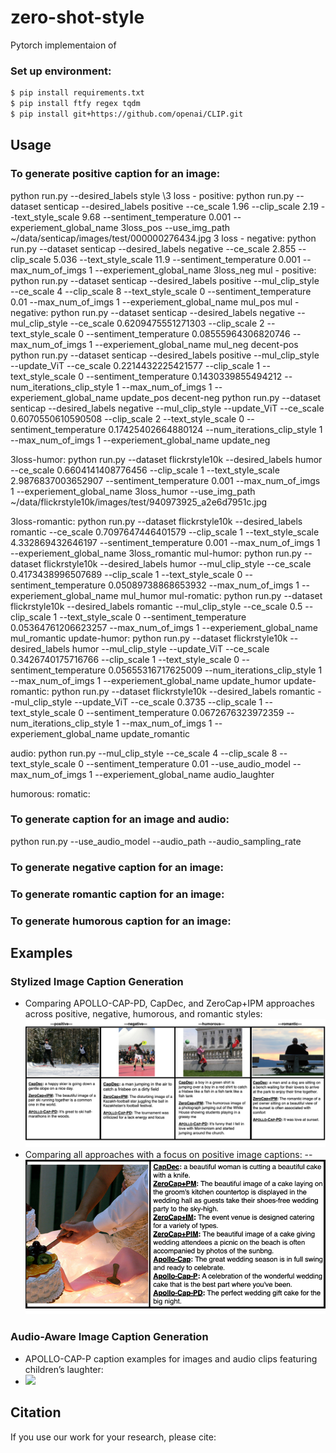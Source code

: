 # zero-shot-style
Pytorch implementaion of 

### Set up environment:
```bash
$ pip install requirements.txt
$ pip install ftfy regex tqdm
$ pip install git+https://github.com/openai/CLIP.git
```
## Usage
### To generate positive caption for an image:
python run.py --desired_labels style
\\3 loss - positive:
python run.py --dataset senticap --desired_labels positive --ce_scale 1.96 --clip_scale 2.19 --text_style_scale 9.68 --sentiment_temperature 0.001  --experiement_global_name 3loss_pos --use_img_path ~/data/senticap/images/test/000000276434.jpg 
3 loss - negative:
python run.py --dataset senticap --desired_labels negative --ce_scale 2.855 --clip_scale 5.036 --text_style_scale 11.9 --sentiment_temperature 0.001 --max_num_of_imgs 1 --experiement_global_name 3loss_neg
mul - positive:
python run.py --dataset senticap --desired_labels positive --mul_clip_style --ce_scale 4 --clip_scale 8 --text_style_scale 0 --sentiment_temperature 0.01 --max_num_of_imgs 1 --experiement_global_name mul_pos
mul - negative:
python run.py --dataset senticap --desired_labels negative --mul_clip_style --ce_scale 0.6209475551271303 --clip_scale 2 --text_style_scale 0 --sentiment_temperature 0.08555964306820746 --max_num_of_imgs 1 --experiement_global_name mul_neg
decent-pos
python run.py --dataset senticap --desired_labels positive --mul_clip_style --update_ViT --ce_scale 0.2214432225421577 --clip_scale 1 --text_style_scale 0 --sentiment_temperature 0.1430339855494212 --num_iterations_clip_style 1 --max_num_of_imgs 1 --experiement_global_name update_pos
decent-neg
python run.py --dataset senticap --desired_labels negative --mul_clip_style --update_ViT --ce_scale 0.6070550610590508 --clip_scale 2 --text_style_scale 0 --sentiment_temperature 0.17425402664880124 --num_iterations_clip_style 1 --max_num_of_imgs 1 --experiement_global_name update_neg



3loss-humor:
python run.py --dataset flickrstyle10k --desired_labels humor --ce_scale 0.6604141408776456 --clip_scale 1 --text_style_scale 2.9876837003652907 --sentiment_temperature  0.001 --max_num_of_imgs 1 --experiement_global_name 3loss_humor --use_img_path ~/data/flickrstyle10k/images/test/940973925_a2e6d7951c.jpg

3loss-romantic:
python run.py --dataset flickrstyle10k --desired_labels romantic --ce_scale 0.7097647446401579 --clip_scale 1 --text_style_scale 4.332869432646197 --sentiment_temperature  0.001 --max_num_of_imgs 1 --experiement_global_name 3loss_romantic
mul-humor:
python run.py --dataset flickrstyle10k --desired_labels humor --mul_clip_style --ce_scale 0.4173438996507689 --clip_scale 1 --text_style_scale 0 --sentiment_temperature 0.05089738868653932 --max_num_of_imgs 1 --experiement_global_name mul_humor
mul-romatic:
python run.py --dataset flickrstyle10k --desired_labels romantic --mul_clip_style --ce_scale 0.5 --clip_scale 1 --text_style_scale 0 --sentiment_temperature 0.05364761206623257 --max_num_of_imgs 1 --experiement_global_name mul_romantic
update-humor:
python run.py --dataset flickrstyle10k  --desired_labels humor --mul_clip_style --update_ViT --ce_scale 0.3426740175716766 --clip_scale 1 --text_style_scale 0 --sentiment_temperature 0.05655316717625009 --num_iterations_clip_style 1 --max_num_of_imgs 1 --experiement_global_name update_humor
update-romantic:
python run.py --dataset flickrstyle10k  --desired_labels romantic --mul_clip_style --update_ViT --ce_scale 0.3735 --clip_scale 1 --text_style_scale 0 --sentiment_temperature 0.0672676323972359 --num_iterations_clip_style 1 --max_num_of_imgs 1 --experiement_global_name update_romantic


audio:
python run.py --mul_clip_style --ce_scale 4 --clip_scale 8 --text_style_scale 0 --sentiment_temperature 0.01  --use_audio_model --max_num_of_imgs 1 --experiement_global_name audio_laughter


humorous:
romatic:

### To generate caption for an image and audio:
python run.py --use_audio_model --audio_path --audio_sampling_rate


### To generate negative caption for an image:
### To generate romantic caption for an image:
### To generate humorous caption for an image:
## Examples
### Stylized Image Caption Generation
- Comparing APOLLO-CAP-PD, CapDec, and ZeroCap+IPM approaches across positive, negative, humorous, and romantic styles: 
![](git_images/Apollo_examples_r.png)
- Comparing all approaches with a focus on positive image captions:
-- ![](git_images/all_approaches_cake.png)
### Audio-Aware Image Caption Generation
- APOLLO-CAP-P caption examples for images and audio clips featuring children’s laughter:
- ![](git_images/audio_apollo.png)


## Citation
If you use our work for your research, please cite:

